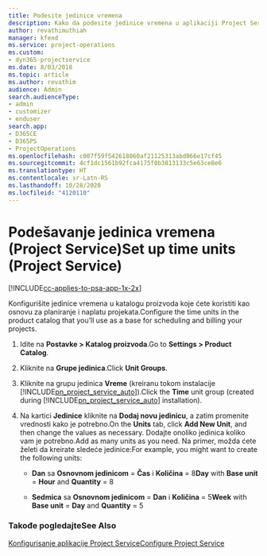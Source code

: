 ```yaml
---
title: Podesite jedinice vremena
description: Kako da podesite jedinice vremena u aplikaciji Project Service
author: revathimuthiah
manager: kfend
ms.service: project-operations
ms.custom:
- dyn365-projectservice
ms.date: 8/03/2018
ms.topic: article
ms.author: revathim
audience: Admin
search.audienceType:
- admin
- customizer
- enduser
search.app:
- D365CE
- D365PS
- ProjectOperations
ms.openlocfilehash: c007f59f542618860af21125313abd066e17cf45
ms.sourcegitcommit: 4cf1dc1561b92fca4175f0b3813133c5e63ce8e6
ms.translationtype: HT
ms.contentlocale: sr-Latn-RS
ms.lasthandoff: 10/28/2020
ms.locfileid: "4120110"
---
```

# <a name="set-up-time-units-project-service"></a><span data-ttu-id="6bc5d-103">Podešavanje jedinica vremena (Project Service)</span><span class="sxs-lookup"><span data-stu-id="6bc5d-103">Set up time units (Project Service)</span></span>

[!INCLUDE[cc-applies-to-psa-app-1x-2x](../includes/cc-applies-to-psa-app-1x-2x.md)]

<span data-ttu-id="6bc5d-104">Konfigurišite jedinice vremena u katalogu proizvoda koje ćete koristiti kao osnovu za planiranje i naplatu projekata.</span><span class="sxs-lookup"><span data-stu-id="6bc5d-104">Configure the time units in the product catalog that you’ll use as a base for scheduling and billing your projects.</span></span>  
  
1. <span data-ttu-id="6bc5d-105">Idite na **Postavke > Katalog proizvoda**.</span><span class="sxs-lookup"><span data-stu-id="6bc5d-105">Go to **Settings > Product Catalog**.</span></span>  
  
2. <span data-ttu-id="6bc5d-106">Kliknite na **Grupe jedinica**.</span><span class="sxs-lookup"><span data-stu-id="6bc5d-106">Click **Unit Groups**.</span></span>  
  
3. <span data-ttu-id="6bc5d-107">Kliknite na grupu jedinica **Vreme** (kreiranu tokom instalacije [!INCLUDE[pn_project_service_auto](../includes/pn-project-service-auto.md)]).</span><span class="sxs-lookup"><span data-stu-id="6bc5d-107">Click the **Time** unit group (created during [!INCLUDE[pn_project_service_auto](../includes/pn-project-service-auto.md)] installation).</span></span>  
  
4. <span data-ttu-id="6bc5d-108">Na kartici **Jedinice** kliknite na **Dodaj novu jedinicu**, a zatim promenite vrednosti kako je potrebno.</span><span class="sxs-lookup"><span data-stu-id="6bc5d-108">On the **Units** tab, click **Add New Unit**, and then change the values as necessary.</span></span> <span data-ttu-id="6bc5d-109">Dodajte onoliko jedinica koliko vam je potrebno.</span><span class="sxs-lookup"><span data-stu-id="6bc5d-109">Add as many units as you need.</span></span> <span data-ttu-id="6bc5d-110">Na primer, možda ćete želeti da kreirate sledeće jedinice:</span><span class="sxs-lookup"><span data-stu-id="6bc5d-110">For example, you might want to create the following units:</span></span>  
  
   - <span data-ttu-id="6bc5d-111">**Dan** sa **Osnovnom jedinicom** = **Čas** i **Količina** = 8</span><span class="sxs-lookup"><span data-stu-id="6bc5d-111">**Day** with **Base unit** = **Hour** and **Quantity** = 8</span></span>  
  
   - <span data-ttu-id="6bc5d-112">**Sedmica** sa **Osnovnom jedinicom** = **Dan** i **Količina** = 5</span><span class="sxs-lookup"><span data-stu-id="6bc5d-112">**Week** with **Base unit** = **Day** and **Quantity** = 5</span></span>  
  
### <a name="see-also"></a><span data-ttu-id="6bc5d-113">Takođe pogledajte</span><span class="sxs-lookup"><span data-stu-id="6bc5d-113">See Also</span></span>  
 [<span data-ttu-id="6bc5d-114">Konfigurisanje aplikacije Project Service</span><span class="sxs-lookup"><span data-stu-id="6bc5d-114">Configure Project Service</span></span>](../psa/configure.md)
